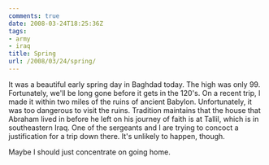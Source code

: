 ```yaml
---
comments: true
date: 2008-03-24T18:25:36Z
tags:
- army
- iraq
title: Spring
url: /2008/03/24/spring/
---
```


<p>It was a beautiful early spring day in Baghdad today. The high was only 99. Fortunately, we'll be long gone before it gets in the 120's. On a recent trip, I made it within two miles of the ruins of ancient Babylon. Unfortunately, it was too dangerous to visit the ruins. Tradition maintains that the house that Abraham lived in before he left on his journey of faith is at Tallil, which is in southeastern Iraq. One of the sergeants and I are trying to concoct a justification for a trip down there. It's unlikely to happen, though.</p>
<p>Maybe I should just concentrate on going home.</p>
